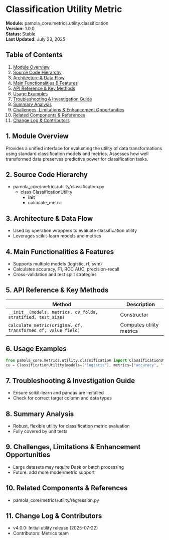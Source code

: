 # Classification Utility Metric
**Module:** pamola_core.metrics.utility.classification  
**Version:** 1.0.0  
**Status:** Stable  
**Last Updated:** July 23, 2025

## Table of Contents
1. [Module Overview](#1-module-overview)
2. [Source Code Hierarchy](#2-source-code-hierarchy)
3. [Architecture & Data Flow](#3-architecture--data-flow)
4. [Main Functionalities & Features](#4-main-functionalities--features)
5. [API Reference & Key Methods](#5-api-reference--key-methods)
6. [Usage Examples](#6-usage-examples)
7. [Troubleshooting & Investigation Guide](#7-troubleshooting--investigation-guide)
8. [Summary Analysis](#8-summary-analysis)
9. [Challenges, Limitations & Enhancement Opportunities](#9-challenges-limitations--enhancement-opportunities)
10. [Related Components & References](#10-related-components--references)
11. [Change Log & Contributors](#11-change-log--contributors)

## 1. Module Overview
Provides a unified interface for evaluating the utility of data transformations using standard classification models and metrics. Assesses how well transformed data preserves predictive power for classification tasks.

## 2. Source Code Hierarchy
- pamola_core/metrics/utility/classification.py
  - class ClassificationUtility
    - __init__
    - calculate_metric

## 3. Architecture & Data Flow
- Used by operation wrappers to evaluate classification utility
- Leverages scikit-learn models and metrics

## 4. Main Functionalities & Features
- Supports multiple models (logistic, rf, svm)
- Calculates accuracy, F1, ROC AUC, precision-recall
- Cross-validation and test split strategies

## 5. API Reference & Key Methods
| Method | Description |
|--------|-------------|
| `__init__(models, metrics, cv_folds, stratified, test_size)` | Constructor |
| `calculate_metric(original_df, transformed_df, value_field)` | Computes utility metrics |

## 6. Usage Examples
```python
from pamola_core.metrics.utility.classification import ClassificationUtility
cu = ClassificationUtility(models=["logistic"], metrics=["accuracy", "f1"])
```

## 7. Troubleshooting & Investigation Guide
- Ensure scikit-learn and pandas are installed
- Check for correct target column and data types

## 8. Summary Analysis
- Robust, flexible utility for classification metric evaluation
- Fully covered by unit tests

## 9. Challenges, Limitations & Enhancement Opportunities
- Large datasets may require Dask or batch processing
- Future: add more model/metric support

## 10. Related Components & References
- pamola_core/metrics/utility/regression.py

## 11. Change Log & Contributors
- v4.0.0: Initial utility release (2025-07-22)
- Contributors: Metrics team
